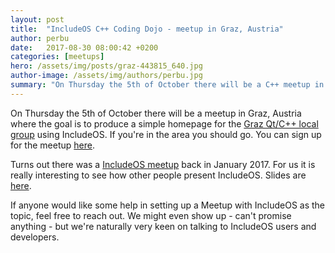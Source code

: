 ```yaml
---
layout: post
title:  "IncludeOS C++ Coding Dojo - meetup in Graz, Austria"
author: perbu
date:   2017-08-30 08:00:42 +0200
categories: [meetups]
hero: /assets/img/posts/graz-443815_640.jpg
author-image: /assets/img/authors/perbu.jpg
summary: "On Thursday the 5th of October there will be a C++ meetup in Graz, Austria on the topic of IncludeOS."
---
```


On Thursday the 5th of October there will be a meetup in Graz, Austria where the goal is to produce a simple homepage for the [Graz Qt/C++ local group](https://www.meetup.com/Graz-Qt-C-11-Meetup/) using IncludeOS. If you're in the area you should go. You can sign up for the meetup [here](https://www.meetup.com/Graz-Qt-C-11-Meetup/events/240890363/).

Turns out there was a [IncludeOS meetup] back in January 2017. For us it is really interesting to see how other people present IncludeOS. Slides are [here](https://gitlab.com/qtcpp-user-group-graz/Cpp_presentations/blob/master/IncludeOS/IncludeOS.pdf).

If anyone would like some help in setting up a Meetup with IncludeOS as the topic, feel free to reach out. We might even show up - can't promise anything - but we're naturally very keen on talking to IncludeOS users and developers.

[IncludeOS meetup]: https://www.meetup.com/Graz-Qt-C-11-Meetup/events/236210323/

